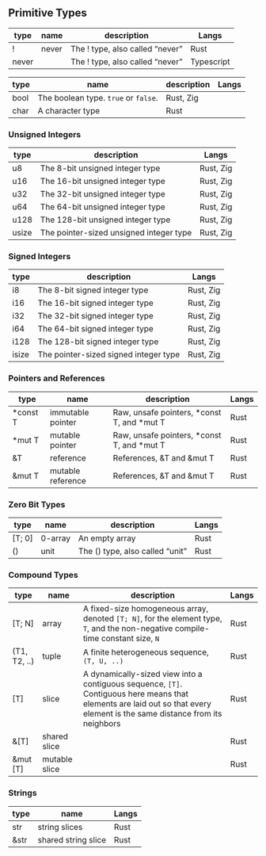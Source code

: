 ## Primitive Types

type | name | description | Langs
---- | ---- | ----------- | -----
! | never | The ! type, also called “never” | Rust
never | | The ! type, also called “never” | Typescript

type | name | description | Langs
---- | ---- | ----------- | -----
bool | 	The boolean type. `true` or `false`. | Rust, Zig
char | A character type | Rust

### Unsigned Integers
type | description | Langs
---- | ----------- | -----
u8 | The 8-bit unsigned integer type | Rust, Zig
u16 |	The 16-bit unsigned integer type | Rust, Zig
u32	| The 32-bit unsigned integer type | Rust, Zig
u64	| The 64-bit unsigned integer type | Rust, Zig
u128 | The 128-bit unsigned integer type | Rust, Zig
usize | The pointer-sized unsigned integer type | Rust, Zig

### Signed Integers
type | description | Langs
---- | ----------- | -----
i8 | The 8-bit signed integer type | Rust, Zig
i16 | The 16-bit signed integer type | Rust, Zig
i32 |	The 32-bit signed integer type | Rust, Zig
i64	| The 64-bit signed integer type | Rust, Zig
i128 | The 128-bit signed integer type | Rust, Zig
isize | The pointer-sized signed integer type | Rust, Zig

### Pointers and References
type | name | description | Langs
---- | ---- | ----------- | -----
*const T | immutable pointer | Raw, unsafe pointers, *const T, and *mut T | Rust
*mut T | mutable pointer | Raw, unsafe pointers, *const T, and *mut T | Rust
&T | reference | References, &T and &mut T | Rust
&mut T | mutable reference | References, &T and &mut T | Rust

### Zero Bit Types
type | name | description | Langs
---- | ---- | ----------- | -----
[T; 0] | 0-array | An empty array | Rust
() | unit | The () type, also called “unit” | Rust

### Compound Types
type | name | description | Langs
---- | ---- | ----------- | -----
[T; N] | array | A fixed-size homogeneous array, denoted `[T; N]`, for the element type, `T`, and the non-negative compile-time constant size, `N` | Rust
(T1, T2, ..) | tuple | A finite heterogeneous sequence, `(T, U, ..)` | Rust
[T] | slice | A dynamically-sized view into a contiguous sequence, `[T]`. Contiguous here means that elements are laid out so that every element is the same distance from its neighbors | Rust
&[T] | shared slice | | Rust
&mut [T] | mutable slice | | Rust

### Strings
type | name | Langs
---- | ----------- | -----
str |	string slices | Rust
&str | shared string slice | Rust
